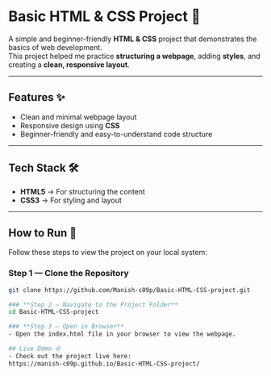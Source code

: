# Basic HTML & CSS Project 🌿
A simple and beginner-friendly **HTML & CSS** project that demonstrates the basics of web development.  
This project helped me practice **structuring a webpage**, adding **styles**, and creating a **clean, responsive layout**.

---

## Features ✨
- Clean and minimal webpage layout
- Responsive design using **CSS**
- Beginner-friendly and easy-to-understand code structure

---

## Tech Stack 🛠️
- **HTML5** → For structuring the content  
- **CSS3** → For styling and layout

---

## How to Run 🚀

Follow these steps to view the project on your local system:

### **Step 1 — Clone the Repository**
```bash
git clone https://github.com/Manish-c09p/Basic-HTML-CSS-project.git

### **Step 2 — Navigate to the Project Folder**
cd Basic-HTML-CSS-project

### **Step 3 — Open in Browser**
- Open the index.html file in your browser to view the webpage.

## Live Demo 🌐
- Check out the project live here:
https://manish-c09p.github.io/Basic-HTML-CSS-project/
